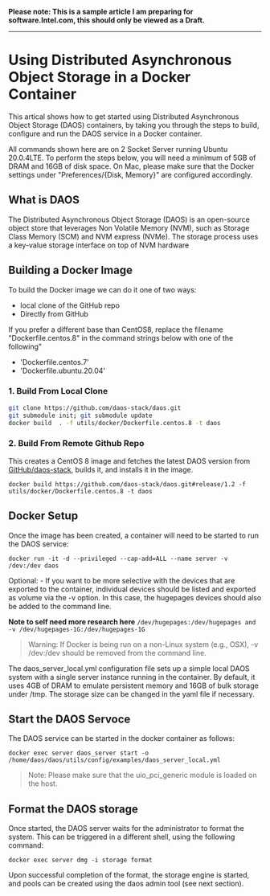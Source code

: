 **Please note: This is a sample article I am preparing for software.Intel.com, this should only be viewed as a Draft.**

***

# Using Distributed Asynchronous Object Storage in a Docker Container

This artical shows how to get started using Distributed Asynchronous Object Storage (DAOS) containers, by taking you through the steps to build, configure and run the DAOS service in a Docker container. 

All commands shown here are on 2 Socket Server running Ubuntu 20.0.4LTE. To perform the steps below, you will need a minimum of 5GB of DRAM and 16GB of disk space. On Mac, please make sure that the Docker settings under "Preferences/{Disk, Memory}" are configured accordingly.

## What is DAOS
The Distributed Asynchronous Object Storage (DAOS) is an open-source object store that leverages Non Volatile Memory (NVM), such as Storage Class Memory (SCM) and NVM express (NVMe). The storage process uses a key-value storage interface on top of NVM hardware
## Building a Docker Image

To build the Docker image we can do it one of two ways:
- local clone of the GitHub repo
- Directly from GitHub

If you prefer a different base than CentOS8, replace the filename "Dockerfile.centos.8" in the command strings below with one of the following"
- 'Dockerfile.centos.7'
- 'Dockerfile.ubuntu.20.04'

### 1. Build From Local Clone

```bash
git clone https://github.com/daos-stack/daos.git 
git submodule init; git submodule update
docker build  . -f utils/docker/Dockerfile.centos.8 -t daos
```

### 2. Build From Remote Github Repo
This creates a CentOS 8 image and fetches the latest DAOS version from [GitHub/daos-stack](https://github.com/daos-stack/daos/tree/master/utils/docker), builds it, and installs it in the image.

`docker build https://github.com/daos-stack/daos.git#release/1.2 -f utils/docker/Dockerfile.centos.8 -t daos`


## Docker Setup
Once the image has been created, a container will need to be started to run the DAOS service:

`docker run -it -d --privileged --cap-add=ALL --name server -v /dev:/dev daos`

Optional: - If you want to be more selective with the devices that are exported to the container, individual devices should be listed and exported as volume via the -v option. In this case, the hugepages devices should also be added to the command line.

**Note to self need more research here**
`/dev/hugepages:/dev/hugepages and -v /dev/hugepages-1G:/dev/hugepages-1G`

> Warning: If Docker is being run on a non-Linux system (e.g., OSX), -v /dev:/dev should be removed from the command line.

The daos_server_local.yml configuration file sets up a simple local DAOS system with a single server instance running in the container. By default, it uses 4GB of DRAM to emulate persistent memory and 16GB of bulk storage under /tmp. The storage size can be changed in the yaml file if necessary.

## Start the DAOS Servoce
The DAOS service can be started in the docker container as follows:

`docker exec server daos_server start -o /home/daos/daos/utils/config/examples/daos_server_local.yml`

> Note: Please make sure that the uio_pci_generic module is loaded on the host.

## Format the DAOS storage
Once started, the DAOS server waits for the administrator to format the system. This can be triggered in a different shell, using the following command:

`docker exec server dmg -i storage format`

Upon successful completion of the format, the storage engine is started, and pools can be created using the daos admin tool (see next section).
